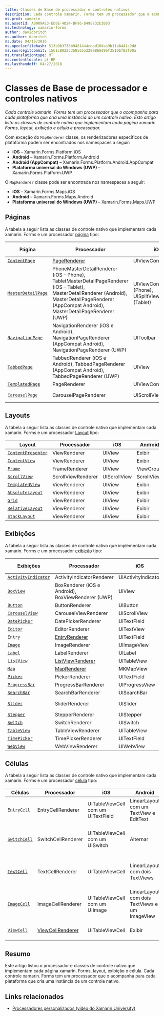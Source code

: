 ```yaml
---
title: Classes de Base de processador e controles nativos
description: Cada controle xamarin. Forms tem um processador que o acompanha para cada plataforma que cria uma instância de um controle nativo. Este artigo lista as classes de controle nativo que implementam cada página xamarin. Forms, layout, exibição e célula e processador.
ms.prod: xamarin
ms.assetid: A8909AE3-ED0E-4D24-BF96-B49E732E3B93
ms.technology: xamarin-forms
author: davidbritch
ms.author: dabritch
ms.date: 04/15/2016
ms.openlocfilehash: 513b9b3738b9481444cdad10daa9b11a8441c9dd
ms.sourcegitcommit: 1561c8022c3585655229a869d9ef3510bf83f00a
ms.translationtype: MT
ms.contentlocale: pt-BR
ms.lasthandoff: 04/27/2018
---
```

# <a name="renderer-base-classes-and-native-controls"></a>Classes de Base de processador e controles nativos

_Cada controle xamarin. Forms tem um processador que o acompanha para cada plataforma que cria uma instância de um controle nativo. Este artigo lista as classes de controle nativo que implementam cada página xamarin. Forms, layout, exibição e célula e processador._

Com exceção do `MapRenderer` classe, os renderizadores específicos de plataforma podem ser encontrados nos namespaces a seguir:

- **iOS** – Xamarin.Forms.Platform.iOS
- **Android** – Xamarin.Forms.Platform.Android
- **Android (AppCompat)** – Xamarin.Forms.Platform.Android.AppCompat
- **Plataforma universal do Windows (UWP)** – Xamarin.Forms.Platform.UWP

O `MapRenderer` classe pode ser encontrada nos namespaces a seguir:

- **iOS** – Xamarin.Forms.Maps.iOS
- **Android** – Xamarin.Forms.Maps.Android
- **Plataforma universal do Windows (UWP)** – Xamarin.Forms.Maps.UWP

## <a name="pages"></a>Páginas

A tabela a seguir lista as classes de controle nativo que implementam cada xamarin. Forms e um processador [página](~/xamarin-forms/user-interface/controls/pages.md) tipo:

|Página|Processador|iOS|Android|Android (AppCompat)|UWP|
|--- |--- |--- |--- |--- |--- |
|[`ContentPage`](https://developer.xamarin.com/api/type/Xamarin.Forms.ContentPage/)|[PageRenderer](~/xamarin-forms/app-fundamentals/custom-renderer/contentpage.md)|UIViewController|ViewGroup||FrameworkElement|
|[`MasterDetailPage`](https://developer.xamarin.com/api/type/Xamarin.Forms.MasterDetailPage/)|PhoneMasterDetailRenderer (iOS – Phone), TabletMasterDetailPageRenderer (iOS – Tablet), MasterDetailRenderer (Android), MasterDetailPageRenderer (AppCompat Android), MasterDetailPageRenderer (UWP)|UIViewController (Phone), UISplitViewController (Tablet)|DrawerLayout (v4)|DrawerLayout (v4)|FrameworkElement (controle personalizado)|
|[`NavigationPage`](https://developer.xamarin.com/api/type/Xamarin.Forms.NavigationPage/)|NavigationRenderer (iOS e Android), NavigationPageRenderer (AppCompat Android), NavigationPageRenderer (UWP)|UIToolbar|ViewGroup|ViewGroup|FrameworkElement (controle personalizado)|
|[`TabbedPage`](https://developer.xamarin.com/api/type/Xamarin.Forms.TabbedPage/)|TabbedRenderer (iOS e Android), TabbedPageRenderer (AppCompat Android), TabbedPageRenderer (UWP)|UIView|ViewPager|ViewPager|FrameworkElement (dinâmico)|
|[`TemplatedPage`](https://developer.xamarin.com/api/type/Xamarin.Forms.TemplatedPage/)|PageRenderer|UIViewController|ViewGroup||FrameworkElement|
|[`CarouselPage`](https://developer.xamarin.com/api/type/Xamarin.Forms.CarouselPage/)|CarouselPageRenderer|UIScrollView|ViewPager|ViewPager|FrameworkElement (FlipView)|

## <a name="layouts"></a>Layouts

A tabela a seguir lista as classes de controle nativo que implementam cada xamarin. Forms e um processador [Layout](~/xamarin-forms/user-interface/controls/layouts.md) tipo:

|Layout|Processador|iOS|Android|UWP|
|--- |--- |--- |--- |--- |
|[`ContentPresenter`](https://developer.xamarin.com/api/type/Xamarin.Forms.ContentPresenter/)|ViewRenderer|UIView|Exibir|FrameworkElement|
|[`ContentView`](https://developer.xamarin.com/api/type/Xamarin.Forms.ContentView/)|ViewRenderer|UIView|Exibir|FrameworkElement|
|[`Frame`](https://developer.xamarin.com/api/type/Xamarin.Forms.Frame/)|FrameRenderer|UIView|ViewGroup|Borda|
|[`ScrollView`](https://developer.xamarin.com/api/type/Xamarin.Forms.ScrollView/)|ScrollViewRenderer|UIScrollView|ScrollView|ScrollViewer|
|[`TemplatedView`](https://developer.xamarin.com/api/type/Xamarin.Forms.TemplatedView/)|ViewRenderer|UIView|Exibir|FrameworkElement|
|[`AbsoluteLayout`](https://developer.xamarin.com/api/type/Xamarin.Forms.AbsoluteLayout/)|ViewRenderer|UIView|Exibir|FrameworkElement|
|[`Grid`](https://developer.xamarin.com/api/type/Xamarin.Forms.Grid/)|ViewRenderer|UIView|Exibir|FrameworkElement|
|[`RelativeLayout`](https://developer.xamarin.com/api/type/Xamarin.Forms.RelativeLayout/)|ViewRenderer|UIView|Exibir|FrameworkElement|
|[`StackLayout`](https://developer.xamarin.com/api/type/Xamarin.Forms.StackLayout/)|ViewRenderer|UIView|Exibir|FrameworkElement|

## <a name="views"></a>Exibições

A tabela a seguir lista as classes de controle nativo que implementam cada xamarin. Forms e um processador [exibição](~/xamarin-forms/user-interface/controls/views.md) tipo:

|Exibições|Processador|iOS|Android|Android (AppCompat)|UWP|
|--- |--- |--- |--- |--- |--- |
|[`ActivityIndicator`](https://developer.xamarin.com/api/type/Xamarin.Forms.ActivityIndicator/)|ActivityIndicatorRenderer|UIActivityIndicator|ProgressBar||ProgressBar|
|[`BoxView`](https://developer.xamarin.com/api/type/Xamarin.Forms.BoxView/)|BoxRenderer (iOS e Android), BoxViewRenderer (UWP)|UIView|ViewGroup||Retângulo|
|[`Button`](https://developer.xamarin.com/api/type/Xamarin.Forms.Button/)|ButtonRenderer|UIButton|Botão|AppCompatButton|Botão|
|[`CarouselView`](https://developer.xamarin.com/api/type/Xamarin.Forms.CarouselView/)|CarouselViewRenderer|UIScrollView|RecyclerView||FlipView|
|[`DatePicker`](https://developer.xamarin.com/api/type/Xamarin.Forms.DatePicker/)|DatePickerRenderer|UITextField|EditText||DatePicker|
|[`Editor`](https://developer.xamarin.com/api/type/Xamarin.Forms.Editor/)|EditorRenderer|UITextView|EditText||TextBox|
|[`Entry`](https://developer.xamarin.com/api/type/Xamarin.Forms.Entry/)|[EntryRenderer](~/xamarin-forms/app-fundamentals/custom-renderer/entry.md)|UITextField|EditText||TextBox|
|[`Image`](https://developer.xamarin.com/api/type/Xamarin.Forms.Image/)|ImageRenderer|UIImageView|ImageView||Image|
|[`Label`](https://developer.xamarin.com/api/type/Xamarin.Forms.Label/)|LabelRenderer|UILabel|TextView||TextBlock|
|[`ListView`](https://developer.xamarin.com/api/type/Xamarin.Forms.ListView/)|[ListViewRenderer](~/xamarin-forms/app-fundamentals/custom-renderer/listview.md)|UITableView|ListView||ListView|
|[`Map`](https://developer.xamarin.com/api/type/Xamarin.Forms.Maps.Map/)|[MapRenderer](~/xamarin-forms/app-fundamentals/custom-renderer/map/index.md)|MKMapView|MapView||MapControl|
|[`Picker`](https://developer.xamarin.com/api/type/Xamarin.Forms.Picker/)|PickerRenderer|UITextField|EditText|EditText|ComboBox|
|[`ProgressBar`](https://developer.xamarin.com/api/type/Xamarin.Forms.ProgressBar/)|ProgressBarRenderer|UIProgressView|ProgressBar||ProgressBar|
|[`SearchBar`](https://developer.xamarin.com/api/type/Xamarin.Forms.SearchBar/)|SearchBarRenderer|UISearchBar|SearchView||AutoSuggestBox|
|[`Slider`](https://developer.xamarin.com/api/type/Xamarin.Forms.Slider/)|SliderRenderer|UISlider|SeekBar||Controle deslizante|
|[`Stepper`](https://developer.xamarin.com/api/type/Xamarin.Forms.Stepper/)|StepperRenderer|UIStepper|LinearLayout||Controle|
|[`Switch`](https://developer.xamarin.com/api/type/Xamarin.Forms.Switch/)|SwitchRenderer|UISwitch|Alternar|SwitchCompat|ToggleSwitch|
|[`TableView`](https://developer.xamarin.com/api/type/Xamarin.Forms.TableView/)|TableViewRenderer|UITableView|ListView||ListView|
|[`TimePicker`](https://developer.xamarin.com/api/type/Xamarin.Forms.TimePicker/)|TimePickerRenderer|UITextField|EditText||TimePicker|
|[`WebView`](https://developer.xamarin.com/api/type/Xamarin.Forms.WebView/)|WebViewRenderer|UIWebView|WebView||WebView|

## <a name="cells"></a>Células

A tabela a seguir lista as classes de controle nativo que implementam cada xamarin. Forms e um processador [célula](~/xamarin-forms/user-interface/controls/cells.md) tipo:

|Células|Processador|iOS|Android|UWP|
|--- |--- |--- |--- |--- |
|[`EntryCell`](https://developer.xamarin.com/api/type/Xamarin.Forms.EntryCell/)|EntryCellRenderer|UITableViewCell com um UITextField|LinearLayout com um TextView e EditText|DataTemplate com uma caixa de texto|
|[`SwitchCell`](https://developer.xamarin.com/api/type/Xamarin.Forms.SwitchCell/)|SwitchCellRenderer|UITableViewCell com um UISwitch|Alternar|DataTemplate com uma grade que contém um TextBlock e ToggleSwitch|
|[`TextCell`](https://developer.xamarin.com/api/type/Xamarin.Forms.TextCell/)|TextCellRenderer|UITableViewCell|LinearLayout com dois TextViews|DataTemplate com um StackPanel que contém dois TextBlocks|
|[`ImageCell`](https://developer.xamarin.com/api/type/Xamarin.Forms.ImageCell/)|ImageCellRenderer|UITableViewCell com um UIImage|LinearLayout com dois TextViews e um ImageView|DataTemplate com uma grade que contém uma imagem e dois TextBlocks|
|[`ViewCell`](https://developer.xamarin.com/api/type/Xamarin.Forms.ViewCell/)|[ViewCellRenderer](~/xamarin-forms/app-fundamentals/custom-renderer/viewcell.md)|UITableViewCell|Exibir|DataTemplate com um ContentPresenter|

## <a name="summary"></a>Resumo

Este artigo listou o processador e classes de controle nativo que implementam cada página xamarin. Forms, layout, exibição e célula. Cada controle xamarin. Forms tem um processador que o acompanha para cada plataforma que cria uma instância de um controle nativo.

## <a name="related-links"></a>Links relacionados

- [Processadores personalizados (vídeo do Xamarin University)](https://developer.xamarin.com/videos/cross-platform/xamarinforms-custom-renderers/)
